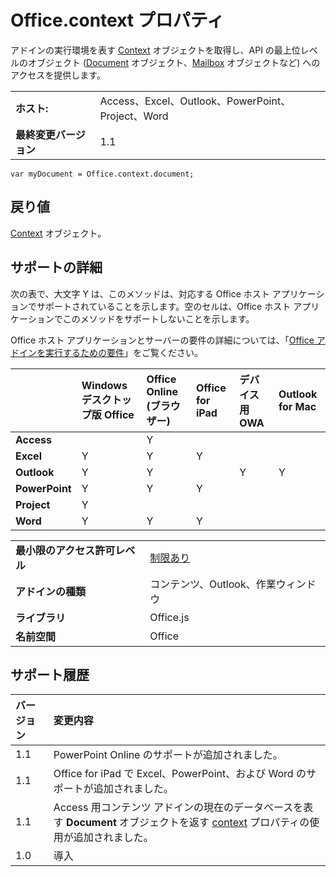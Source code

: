 

# <a name="office.context-property"></a>Office.context プロパティ
アドインの実行環境を表す [Context](../../reference/shared/context.md) オブジェクトを取得し、API の最上位レベルのオブジェクト ([Document](../../reference/shared/document.md) オブジェクト、[Mailbox](http://msdn.microsoft.com/library/a3880d3b-8a09-4cf9-9274-f2682cb3b769%28Office.15%29.aspx) オブジェクトなど) へのアクセスを提供します。

|||
|:-----|:-----|
|**ホスト:**|Access、Excel、Outlook、PowerPoint、Project、Word|
|**最終変更バージョン**|1.1|

```
var myDocument = Office.context.document;
```


## <a name="return-value"></a>戻り値

[Context](../../reference/shared/context.md) オブジェクト。


## <a name="support-details"></a>サポートの詳細


次の表で、大文字 Y は、このメソッドは、対応する Office ホスト アプリケーションでサポートされていることを示します。空のセルは、Office ホスト アプリケーションでこのメソッドをサポートしないことを示します。

Office ホスト アプリケーションとサーバーの要件の詳細については、「[Office アドインを実行するための要件](../../docs/overview/requirements-for-running-office-add-ins.md)」をご覧ください。


||**Windows デスクトップ版 Office**|**Office Online (ブラウザー)**|**Office for iPad**|**デバイス用 OWA**|**Outlook for Mac**|
|:-----|:-----|:-----|:-----|:-----|:-----|
|**Access**||Y||||
|**Excel**|Y|Y|Y|||
|**Outlook**|Y|Y||Y|Y|
|**PowerPoint**|Y|Y|Y|||
|**Project**|Y|||||
|**Word**|Y|Y|Y|||

|||
|:-----|:-----|
|**最小限のアクセス許可レベル**|[制限あり](../../docs/develop/requesting-permissions-for-api-use-in-content-and-task-pane-add-ins.md)|
|**アドインの種類**|コンテンツ、Outlook、作業ウィンドウ|
|**ライブラリ**|Office.js|
|**名前空間**|Office|

## <a name="support-history"></a>サポート履歴




|**バージョン**|**変更内容**|
|:-----|:-----|
|1.1|PowerPoint Online のサポートが追加されました。|
|1.1|Office for iPad で Excel、PowerPoint、および Word のサポートが追加されました。|
|1.1|Access 用コンテンツ アドインの現在のデータベースを表す **Document** オブジェクトを返す [context](http://msdn.microsoft.com/library/c0458623-d2b1-4891-9b8c-674d255d9eca%28Office.15%29.aspx) プロパティの使用が追加されました。|
|1.0|導入|

